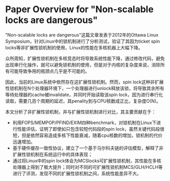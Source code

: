 # Paper Overview for "Non-scalable locks are dangerous"

"Non-scalable locks are dangerous"这篇文章发表于2012年的Ottawa Linux Symposium，针对Linux中的锁机制进行了分析测试，验证了其因为ticket spin locks等非扩展性锁机制的使用，Linux的性能在多核机器上大幅下降。

众所周知，扩展性锁机制在多核竞态时将导致系统性能下降，通过修改代码，避免出现串行化操作，就可以避免锁机制的使用，但是对于内核的复杂度来说，消除所有可能导致争用的瓶颈点几乎是不可能的。

因此，当前的Linux系统中依然存在这扩展性锁机制。然而，spin lock这种非扩展性锁机制在N个处理器环境下，一个处理器进行unlock释放该锁，将导致其余所有等待处理器的cache被invalidate，并同时开始读取该spin lock，因为进行串行化读取，需要几百个周期的延迟，其penality到与CPU核数成正比，复杂度O(N)。

本文分析了非扩展性锁机制，并与扩展性锁机制进行对比，其主要贡献在于：
- 利用FOPS/MEMPOP/PFIND/EXIM四种benchmark，对锁机制在Linux下进行性能评估，证明了即使如只包含较短代码段的spin lock，虽然关键代码段很短，但是依然容易造成多核下性能衰减，随着cpu核数的增加，锁机制的代价迅速增加。
- 基于硬件缓存一致性协议，建立了一个基于马尔科夫链的评估模型，解释了非扩展性锁机制在系统运行中的具体表现；
- 通过将Linux中的spin lock体会为MCSlocks可扩展性锁机制，其性能在多核处理器上得到了极大提升；同时对不同的可扩展性锁机制MCS/GLH/HCLH等进行了评测，发现不同的扩展性锁机制之间，系统性能差异不大。

